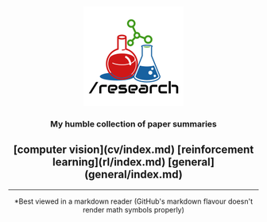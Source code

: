 <center>
<img src="logo.png" style="zoom:100%;" />

 

<h3> My humble collection of paper summaries</h3>

<center>
<h2> 
[computer vision](cv/index.md)
[reinforcement learning](rl/index.md)
[general](general/index.md)
</center>



---

*Best viewed in a markdown reader (GitHub's markdown flavour doesn't render math symbols properly)

